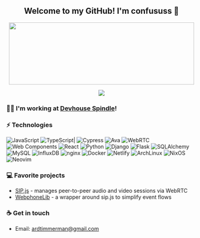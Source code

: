 
<h2 align="center"> Welcome to my GitHub! I'm confususs 👋 <br/> </h2>

<p align="center">
  <img width="490" height="165" src="https://github-readme-stats.vercel.app/api?username=confususs&show_icons=true&hide_border=false&line_height=20&title_color=f69673&icon_color=1b93c9&show_owner=true"/>
  <p align="center">
    <a href="https://github.com/confususs/"><img src="https://img.shields.io/github/followers/confususs?color=%234CC61E&label=GitHub%20Followers%20%3A"/></a>
  </p>
</p>

### 👨‍💻 I'm working at [Devhouse Spindle](https://wearespindle.com/)!

### ⚡ Technologies

![JavaScript](https://img.shields.io/badge/-JavaScript-141414?style=flat-square&logo=javascript)
![TypeScript](https://img.shields.io/badge/-TypeScript-141414?style=flat-square&logo=typescript)|
![Cypress](https://img.shields.io/badge/-Cypress-141414?style=flat-square&logo=cypress)
![Ava](https://img.shields.io/badge/-ava-141414?style=flat-square&logo=ava)
![WebRTC](https://img.shields.io/badge/-WebRTC-141414?style=flat-square&logo=webrtc)
![Web Components](https://img.shields.io/badge/-Web%20Components-141414?style=flat-square&logo=webcomponents.org)
![React](https://img.shields.io/badge/-React-141414?style=flat-square&logo=react)
![Python](https://img.shields.io/badge/-Python-141414?style=flat-square&logo=python)
![Django](https://img.shields.io/badge/-Django-141414?style=flat-square&logo=django)
![Flask](https://img.shields.io/badge/-Flask-141414?style=flat-square&logo=flask)
![SQLAlchemy](https://img.shields.io/badge/-SQLAlchemy-141414?style=flat-square&logo=sqlalchemy)
![MySQL](https://img.shields.io/badge/-MySQL-141414?style=flat-square&logo=mysql)
![InfluxDB](https://img.shields.io/badge/-InfluxDB-141414?style=flat-square&logo=influxdb)
![nginx](https://img.shields.io/badge/-Nginx-141414?style=flat-square&logo=nginx)
![Docker](https://img.shields.io/badge/-Docker-141414?style=flat-square&logo=docker)
![Netlify](https://img.shields.io/badge/-Netlify-141414?style=flat-square&logo=netlify)
![ArchLinux](https://img.shields.io/badge/-ArchLinux-141414?style=flat-square&logo=Arch+Linux)
![NixOS](https://img.shields.io/badge/-NixOS-141414?style=flat-square&logo=nixos)
![Neovim](https://img.shields.io/badge/-Neovim-141414?style=flat-square&logo=neovim)

### 💻 Favorite projects

- [SIP.js](https://github.com/onsip/SIP.js) - manages peer-to-peer audio and video sessions via WebRTC
- [WebphoneLib](https://github.com/open-voip-alliance/WebphoneLib) - a wrapper around sip.js to simplify event flows

### ☕ Get in touch
- Email: <a href="mailto:ardtimmerman@gmail.com">ardtimmerman@gmail.com</a>
